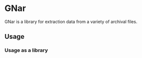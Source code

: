 # GNar

GNar is a library for extraction data from a variety of archival files.

## Usage

### Usage as a library

```go
```

